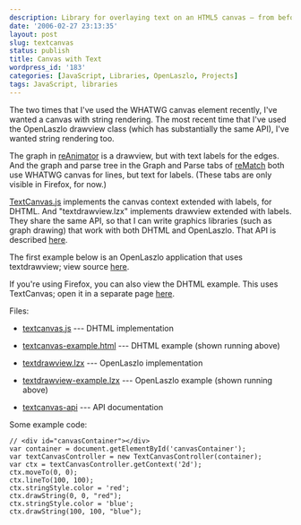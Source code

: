```yaml
---
description: Library for overlaying text on an HTML5 canvas — from before canvas had drawText
date: '2006-02-27 23:13:35'
layout: post
slug: textcanvas
status: publish
title: Canvas with Text
wordpress_id: '183'
categories: [JavaScript, Libraries, OpenLaszlo, Projects]
tags: JavaScript, libraries
---
```


The two times that I've used the WHATWG canvas element recently, I've wanted a canvas with string rendering.  The most recent time that I've used the OpenLaszlo drawview class (which has substantially the same API), I've wanted string rendering too.

<!-- more -->

The graph in [reAnimator](/tools/reanimator) is a drawview, but with text labels for the edges.  And the graph and parse tree in the Graph and Parse tabs of [reMatch](/tools/rematch) both use WHATWG canvas for lines, but text for labels.  (These tabs are only visible in Firefox, for now.)

[TextCanvas.js](/sources/javascript/textcanvas.js) implements the canvas context extended with labels, for DHTML.  And "textdrawview.lzx" implements drawview extended with labels.  They share the same API, so that I can write graphics libraries (such as graph drawing) that work with both DHTML and OpenLaszlo.  That API is described [here](/sources/javascript/textcanvas-api).

The first example below is an OpenLaszlo application that uses textdrawview; view source [here](/sources/openlaszlo/textdrawview-example.lzx).

If you're using Firefox, you can also view the DHTML example.  This uses TextCanvas; open it in a separate page [here](/sources/javascript/textcanvas-example.html).

Files:

* [textcanvas.js](/sources/javascript/textcanvas.js) --- DHTML implementation

* [textcanvas-example.html](/sources/javascript/textcanvas-example.html) --- DHTML example (shown running above)

* [textdrawview.lzx](/sources/openlaszlo/textdrawview.lzx) --- OpenLaszlo implementation

* [textdrawview-example.lzx](/sources/openlaszlo/textdrawview-example.lzx) --- OpenLaszlo example (shown running above)

* [textcanvas-api](/sources/javascript/textcanvas-api) --- API documentation

Some example code:

    // <div id="canvasContainer"></div>
    var container = document.getElementById('canvasContainer');
    var textCanvasController = new TextCanvasController(container);
    var ctx = textCanvasController.getContext('2d');
    ctx.moveTo(0, 0);
    ctx.lineTo(100, 100);
    ctx.stringStyle.color = 'red';
    ctx.drawString(0, 0, "red");
    ctx.stringStyle.color = 'blue';
    ctx.drawString(100, 100, "blue");
